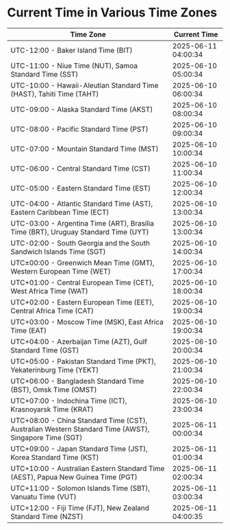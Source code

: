 # Current Time in Various Time Zones

| Time Zone | Current Time |
|-----------|--------------|
| UTC-12:00 - Baker Island Time (BIT) | 2025-06-11 04:00:34 |
| UTC-11:00 - Niue Time (NUT), Samoa Standard Time (SST) | 2025-06-10 05:00:34 |
| UTC-10:00 - Hawaii-Aleutian Standard Time (HAST), Tahiti Time (TAHT) | 2025-06-10 06:00:34 |
| UTC-09:00 - Alaska Standard Time (AKST) | 2025-06-10 08:00:34 |
| UTC-08:00 - Pacific Standard Time (PST) | 2025-06-10 09:00:34 |
| UTC-07:00 - Mountain Standard Time (MST) | 2025-06-10 10:00:34 |
| UTC-06:00 - Central Standard Time (CST) | 2025-06-10 11:00:34 |
| UTC-05:00 - Eastern Standard Time (EST) | 2025-06-10 12:00:34 |
| UTC-04:00 - Atlantic Standard Time (AST), Eastern Caribbean Time (ECT) | 2025-06-10 13:00:34 |
| UTC-03:00 - Argentina Time (ART), Brasília Time (BRT), Uruguay Standard Time (UYT) | 2025-06-10 13:00:34 |
| UTC-02:00 - South Georgia and the South Sandwich Islands Time (SGT) | 2025-06-10 14:00:34 |
| UTC±00:00 - Greenwich Mean Time (GMT), Western European Time (WET) | 2025-06-10 17:00:34 |
| UTC+01:00 - Central European Time (CET), West Africa Time (WAT) | 2025-06-10 18:00:34 |
| UTC+02:00 - Eastern European Time (EET), Central Africa Time (CAT) | 2025-06-10 19:00:34 |
| UTC+03:00 - Moscow Time (MSK), East Africa Time (EAT) | 2025-06-10 19:00:34 |
| UTC+04:00 - Azerbaijan Time (AZT), Gulf Standard Time (GST) | 2025-06-10 20:00:34 |
| UTC+05:00 - Pakistan Standard Time (PKT), Yekaterinburg Time (YEKT) | 2025-06-10 21:00:34 |
| UTC+06:00 - Bangladesh Standard Time (BST), Omsk Time (OMST) | 2025-06-10 22:00:34 |
| UTC+07:00 - Indochina Time (ICT), Krasnoyarsk Time (KRAT) | 2025-06-10 23:00:34 |
| UTC+08:00 - China Standard Time (CST), Australian Western Standard Time (AWST), Singapore Time (SGT) | 2025-06-11 00:00:34 |
| UTC+09:00 - Japan Standard Time (JST), Korea Standard Time (KST) | 2025-06-11 01:00:34 |
| UTC+10:00 - Australian Eastern Standard Time (AEST), Papua New Guinea Time (PGT) | 2025-06-11 02:00:34 |
| UTC+11:00 - Solomon Islands Time (SBT), Vanuatu Time (VUT) | 2025-06-11 03:00:34 |
| UTC+12:00 - Fiji Time (FJT), New Zealand Standard Time (NZST) | 2025-06-11 04:00:35 |
